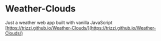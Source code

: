 # Weather-Clouds
Just a weather web app built with vanilla JavaScript [https://trizzi.github.io/Weather-Clouds/](https://trizzi.github.io/Weather-Clouds/)
